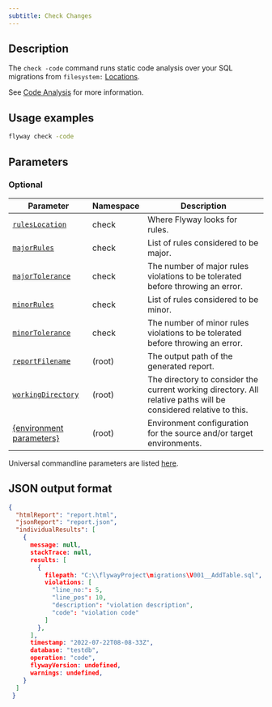 ```yaml
---
subtitle: Check Changes
---
```


## Description

The `check -code` command runs static code analysis over your SQL migrations from `filesystem:` [Locations](<Configuration/Flyway Namespace/Flyway Locations Setting>).

See [Code Analysis](https://documentation.red-gate.com/flyway/flyway-concepts/code-analysis) for more information.

## Usage examples

```bash
flyway check -code
```

## Parameters

### Optional

| Parameter                                                                                                        | Namespace | Description                                                                                                      |
|------------------------------------------------------------------------------------------------------------------|-----------|------------------------------------------------------------------------------------------------------------------|
| [`rulesLocation`](<Configuration/Flyway Namespace/Flyway Check Namespace/Flyway Check Rules Location Setting>)   | check     | Where Flyway looks for rules.                                                                                    |
| [`majorRules`](<Configuration/Flyway Namespace/Flyway Check Namespace/Flyway Check Major Rules Setting>)         | check     | List of rules considered to be major.                                                                            |
| [`majorTolerance`](<Configuration/Flyway Namespace/Flyway Check Namespace/Flyway Check Major Tolerance Setting>) | check     | The number of major rules violations to be tolerated before throwing an error.                                   |
| [`minorRules`](<Configuration/Flyway Namespace/Flyway Check Namespace/Flyway Check Minor Rules Setting>)         | check     | List of rules considered to be minor.                                                                            |
| [`minorTolerance`](<Configuration/Flyway Namespace/Flyway Check Namespace/Flyway Check Minor Tolerance Setting>) | check     | The number of minor rules violations to be tolerated before throwing an error.                                   |
| [`reportFilename`](<Configuration/Flyway Namespace/Flyway Report Filename Setting>)                              | (root)    | The output path of the generated report.                                                                         |
| [`workingDirectory`](<Command-line Parameters/Working Directory Parameter>)                                       | (root)    | The directory to consider the current working directory. All relative paths will be considered relative to this. |
| [{environment parameters}](<Configuration/Environments Namespace>)                                               | (root)    | Environment configuration for the source and/or target environments.                                             |

Universal commandline parameters are listed [here](<Command-line Parameters>).

## JSON output format

```json
{
  "htmlReport": "report.html",
  "jsonReport": "report.json",
  "individualResults": [
    {
      message: null,
      stackTrace: null,
      results: [
        {
          filepath: "C:\\flywayProject\migrations\V001__AddTable.sql",
          violations: [
            "line_no:": 5,
            "line_pos": 10,
            "description": "violation description",
            "code": "violation code"
          ]
        },
      ],
      timestamp: "2022-07-22T08-08-33Z",
      database: "testdb",
      operation: "code",
      flywayVersion: undefined,
      warnings: undefined,
    }
  ]
 }
```
